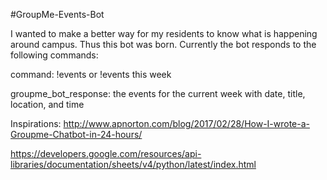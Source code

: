 #GroupMe-Events-Bot

I wanted to make a better way for my residents to know what is happening around campus. Thus this bot was born. Currently the bot responds to the following commands:


command: !events or !events this week


groupme_bot_response: the events for the current week with date, title, location, and time


Inspirations:
http://www.apnorton.com/blog/2017/02/28/How-I-wrote-a-Groupme-Chatbot-in-24-hours/

https://developers.google.com/resources/api-libraries/documentation/sheets/v4/python/latest/index.html
